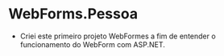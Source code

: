 # WebForms.Pessoa
* Criei este primeiro projeto WebFormes a fim de entender o funcionamento do WebForm com ASP.NET.
